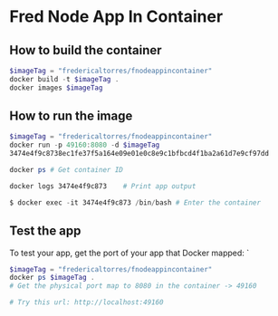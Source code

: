 # Fred Node App In Container

## How to build the container

```powershell
$imageTag = "fredericaltorres/fnodeappincontainer"
docker build -t $imageTag .
docker images $imageTag
```

## How to run the image

```powershell
$imageTag = "fredericaltorres/fnodeappincontainer"
docker run -p 49160:8080 -d $imageTag
3474e4f9c8738ec1fe37f5a164e09e01e0c8e9c1bfbcd4f1ba2a61d7e9cf97dd

docker ps # Get container ID

docker logs 3474e4f9c873    # Print app output

$ docker exec -it 3474e4f9c873 /bin/bash # Enter the container

```

## Test the app
To test your app, get the port of your app that Docker mapped:
`
```powershell
$imageTag = "fredericaltorres/fnodeappincontainer"
docker ps $imageTag .
# Get the physical port map to 8080 in the container -> 49160

# Try this url: http://localhost:49160
```